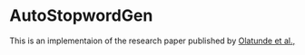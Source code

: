 # AutoStopwordGen

This is an implementaion of the research paper published by [Olatunde et al.,](https://www.researchgate.net/publication/318969652_AN_AUTO-GENERATED_APPROACH_OF_STOP_WORDS_USING_AGGREGATED_ANALYSIS)
